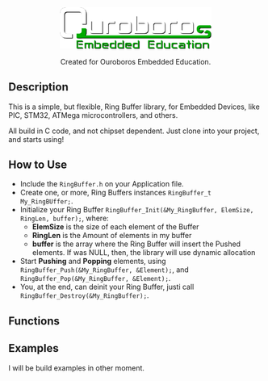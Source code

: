 <center>
<img src="imgs/logo-education.png"  width="300">

Created for Ouroboros Embedded Education.
</center>

## Description

This is a simple, but flexible, Ring Buffer library, for Embedded Devices, like PIC, STM32, ATMega microcontrollers, and others.

All build in C code, and not chipset dependent. Just clone into your project, and starts using!

## How to Use

- Include the `RingBuffer.h` on your Application file.
- Create one, or more, Ring Buffers instances `RingBuffer_t My_RingBUffer;`.
- Initialize your Ring Buffer `RingBuffer_Init(&My_RingBuffer, ElemSize, RingLen, buffer);`, where:
  - **ElemSize** is the size of each element of the Buffer
  - **RingLen** is the Amount of elements in my buffer
  - **buffer** is the array where the Ring Buffer will insert the Pushed elements. If was NULL, then, the library will use dynamic allocation
- Start **Pushing** and **Popping** elements, using `RingBuffer_Push(&My_RingBuffer, &Element);`, and `RingBuffer_Pop(&My_RingBuffer, &Element);`.
- You, at the end, can deinit your Ring Buffer, justi call `RingBuffer_Destroy(&My_RingBuffer);`.

## Functions

## Examples

I will be build examples in other moment.
